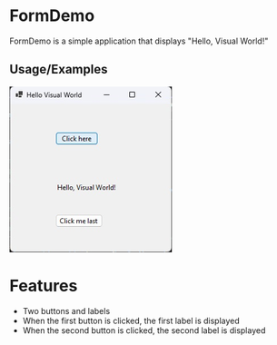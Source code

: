 # FormDemo

FormDemo is a simple application that displays "Hello, Visual World!"

## Usage/Examples

![App Screenshot](files/FormDemo.jpg)

# Features
- Two buttons and labels
- When the first button is clicked, the first label is displayed
- When the second button is clicked, the second label is displayed
